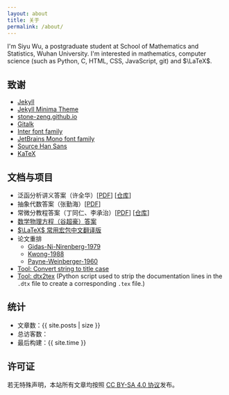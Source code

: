 ```yaml
---
layout: about
title: 关于
permalink: /about/
---
```


I'm Siyu Wu, a postgraduate student at School of Mathematics and Statistics, Wuhan University. I'm interested in mathematics, computer science (such as Python, C, HTML, CSS, JavaScript, git) and $\LaTeX$.

## 致谢

+ [Jekyll](https://jekyllrb.com/)
+ [Jekyll Minima Theme](https://jekyll.github.io/minima/)
+ [stone-zeng.github.io](https://stone-zeng.github.io/)
+ [Gitalk](https://github.com/gitalk/gitalk)
+ [Inter font family](https://rsms.me/inter/)
+ [JetBrains Mono font family](https://www.jetbrains.com/lp/mono/)
+ [Source Han Sans](https://fonts.adobe.com/fonts/source-han-sans-cjk-simplified-chinese)
+ [KaTeX](https://katex.org/)

## 文档与项目

+ 泛函分析讲义答案（许全华）[[PDF](/PDFs/XQHsolution.pdf)] [[仓库](https://github.com/SwitWu/FunctionalAnalysisXQHsolution)]
+ 抽象代数答案（张勤海）[[PDF](/PDFs/ZQHsolution.pdf)]
+ 常微分教程答案（丁同仁、李承治）[[PDF](/PDFs/ODEsolution.pdf)] [[仓库](https://github.com/SwitWu/ODE-DingTongren-Solutions)]
+ [数学物理方程（谷超豪）答案](https://github.com/SwitWu/mp-equation)
+ [$\LaTeX$ 常用宏包中文翻译版](https://github.com/SwitWu/LaTeX-packages-zh-cn)
+ 论文重排
  + [Gidas-Ni-Nirenberg-1979](https://github.com/SwitWu/Gidas-Ni-Nirenberg-1979)
  + [Kwong-1988](https://github.com/SwitWu/Kwong-1988)
  + [Payne-Weinberger-1960](https://github.com/SwitWu/Payne-Weinberger-1960)
+ [Tool: Convert string to title case](https://title-case.github.io)
+ [Tool: dtx2tex](https://github.com/SwitWu/dtx2tex) (Python script used to strip the documentation lines in the `.dtx` file to create a corresponding `.tex` file.)

## 统计

- 文章数：{{ site.posts | size }}
- <span id="busuanzi_container_site_uv">总访客数：<span id="busuanzi_value_site_uv"></span></span>
- 最后构建：{{ site.time }}

## 许可证

若无特殊声明，本站所有文章均按照 [CC BY-SA 4.0 协议](https://creativecommons.org/licenses/by-sa/4.0/)发布。
